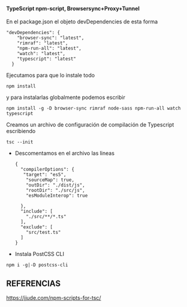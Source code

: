 
#### TypeScript npm-script, Browsersync+Proxy+Tunnel

En el package.json el objeto devDependencies de esta forma 


```
"devDependencies": {
    "browser-sync": "latest",
    "rimraf": "latest",
    "npm-run-all": "latest",
    "watch": "latest",
    "typescript": "latest"
  }
```
Ejecutamos para que lo instale todo 
``` 
npm install
```
y para instalarlas globalmente podemos escribir
```
npm install -g -D browser-sync rimraf node-sass npm-run-all watch typescript
```

Creamos un archivo de configuración de compilación de Typescript escribiendo
``` 
tsc --init
```
- Descomentamos en el archivo las lineas 
    ```
    {
      "compilerOptions": {
       "target": "es5",
        "sourceMap": true, 
        "outDir": "./dist/js",
        "rootDir": "./src/js", 
        "esModuleInterop": true 

      },
      "include": [
        "./src/**/*.ts"
      ],
      "exclude": [
        "src/test.ts"
      ]
    }
    ```

- Instala PostCSS CLI

``` 
npm i -g|-D postcss-cli
```


## REFERENCIAS
https://jjude.com/npm-scripts-for-tsc/
